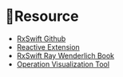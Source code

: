 # Resource

* [RxSwift Github](https://github.com/ReactiveX/RxSwift)  
* [Reactive Extension](https://github.com/Reactive-Extensions) 
* [RxSwift  Ray Wenderlich Book](https://github.com/Reactive-Extensions)
* [Operation Visualization Tool](http://rxmarbles.com/)





